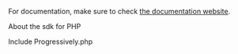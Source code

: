 For documentation, make sure to check [the documentation website](https://progressively-crew.github.io/).

About the sdk for PHP 

Include Progressively.php 

